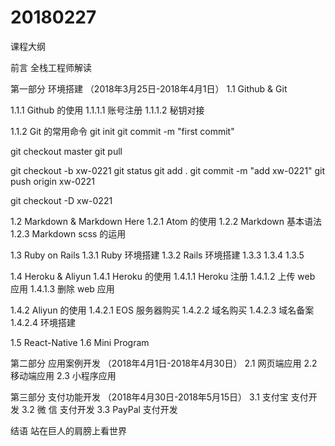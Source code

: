 # 20180227

课程大纲

前言
全栈工程师解读

第一部分 环境搭建
（2018年3月25日-2018年4月1日）
1.1 Github & Git

1.1.1 Github 的使用
1.1.1.1 账号注册
1.1.1.2 秘钥对接

1.1.2 Git 的常用命令
git init
git commit -m "first commit"

git checkout master
git pull

git checkout -b xw-0221
git status
git add .
git commit -m "add xw-0221"
git push origin xw-0221

git checkout -D xw-0221

1.2 Markdown & Markdown Here
1.2.1 Atom 的使用
1.2.2 Markdown 基本语法
1.2.3 Markdown scss 的运用


1.3 Ruby on Rails
1.3.1 Ruby  环境搭建
1.3.2 Rails 环境搭建
1.3.3
1.3.4
1.3.5

1.4 Heroku & Aliyun
1.4.1 Heroku 的使用
1.4.1.1 Heroku 注册
1.4.1.2 上传 web 应用
1.4.1.3 删除 web 应用

1.4.2 Aliyun 的使用
1.4.2.1 EOS 服务器购买
1.4.2.2 域名购买
1.4.2.3 域名备案
1.4.2.4 环境搭建


1.5 React-Native
1.6 Mini Program

第二部分 应用案例开发
（2018年4月1日-2018年4月30日）
2.1 网页端应用
2.2 移动端应用
2.3 小程序应用

第三部分 支付功能开发
（2018年4月30日-2018年5月15日）
3.1 支付宝   支付开发
3.2 微  信   支付开发
3.3 PayPal  支付开发

结语
站在巨人的肩膀上看世界
